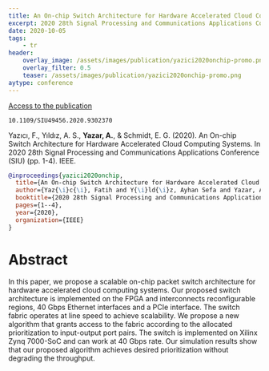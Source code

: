 ```yaml
---
title: An On-chip Switch Architecture for Hardware Accelerated Cloud Computing Systems
excerpt: 2020 28th Signal Processing and Communications Applications Conference (SIU). IEEE.
date: 2020-10-05
tags:
    - tr
header:
    overlay_image: /assets/images/publication/yazici2020onchip-promo.png
    overlay_filter: 0.5
    teaser: /assets/images/publication/yazici2020onchip-promo.png
aytype: conference
---
```


[Access to the publication](https://doi.org/10.1109/SIU49456.2020.9302370)

`10.1109/SIU49456.2020.9302370`

Yazıcı, F., Yıldız, A. S., **Yazar, A.**, & Schmidt, E. G. (2020). An On-chip
Switch Architecture for Hardware Accelerated Cloud Computing Systems. In 2020
28th Signal Processing and Communications Applications Conference (SIU) (pp.
1-4). IEEE.

```bibtex
@inproceedings{yazici2020onchip,
  title={An On-chip Switch Architecture for Hardware Accelerated Cloud Computing Systems},
  author={Yaz{\i}c{\i}, Fatih and Y{\i}ld{\i}z, Ayhan Sefa and Yazar, Alper and Schmidt, Ece G{\"u}ran},
  booktitle={2020 28th Signal Processing and Communications Applications Conference (SIU)},
  pages={1--4},
  year={2020},
  organization={IEEE}
}
```

# Abstract

In this paper, we propose a scalable on-chip packet switch architecture for
hardware accelerated cloud computing systems. Our proposed switch architecture
is implemented on the FPGA and interconnects reconfigurable regions, 40 Gbps
Ethernet interfaces and a PCIe interface. The switch fabric operates at line
speed to achieve scalability. We propose a new algorithm that grants access to
the fabric according to the allocated prioritization to input-output port pairs.
The switch is implemented on Xilinx Zynq 7000-SoC and can work at 40 Gbps rate.
Our simulation results show that our proposed algorithm achieves desired
prioritization without degrading the throughput.
